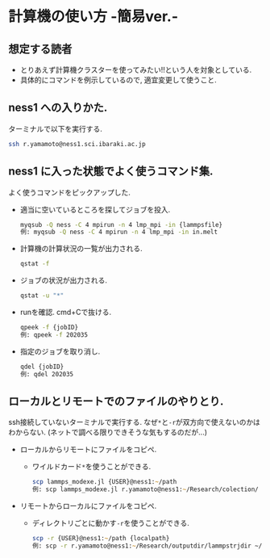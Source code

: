 # 計算機の使い方 -簡易ver.-

## 想定する読者

- とりあえず計算機クラスターを使ってみたい!!という人を対象としている.
- 具体的にコマンドを例示しているので, 適宜変更して使うこと.

## ness1 への入りかた.

ターミナルで以下を実行する.

```zsh
ssh r.yamamoto@ness1.sci.ibaraki.ac.jp
```

## ness1 に入った状態でよく使うコマンド集.

よく使うコマンドをピックアップした. 

* 適当に空いているところを探してジョブを投入.

    ```zsh
    myqsub -Q ness -C 4 mpirun -n 4 lmp_mpi -in {lammpsfile} 
    例: myqsub -Q ness -C 4 mpirun -n 4 lmp_mpi -in in.melt 
    ```


* 計算機の計算状況の一覧が出力される.

    ```zsh
    qstat -f 
    ```

* ジョブの状況が出力される.

    ```zsh
    qstat -u "*" 
    ```


* runを確認. cmd+Cで抜ける.

    ```zsh
    qpeek -f {jobID}
    例: qpeek -f 202035
    ```

* 指定のジョブを取り消し.

    ```zsh
    qdel {jobID}
    例: qdel 202035
    ```


## ローカルとリモートでのファイルのやりとり.

ssh接続していないターミナルで実行する.  なぜ`*`と`-r`が双方向で使えないのかはわからない. (ネットで調べる限りできそうな気もするのだが...)

* ローカルからリモートにファイルをコピペ. 
  * ワイルドカード`*`を使うことができる.

    ```zsh
    scp lammps_modexe.jl {USER}@ness1:~/path
    例: scp lammps_modexe.jl r.yamamoto@ness1:~/Research/colection/
    ```

* リモートからローカルにファイルをコピペ. 
  * ディレクトリごとに動かす`-r`を使うことができる.

    ```zsh
    scp -r {USER}@ness1:~/path {localpath}
    例: scp -r r.yamamoto@ness1:~/Research/outputdir/lammpstrjdir ~/Desktop/r_yamamoto/outputdir_ssh/
    ```